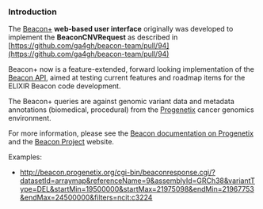 ### Introduction

The [Beacon+](http://beacon.progenetix.org) **web-based user interface** originally was developed to implement the **BeaconCNVRequest** as described in [https://github.com/ga4gh/beacon-team/pull/94](https://github.com/ga4gh/beacon-team/pull/94)

Beacon+ now is a feature-extended, forward looking implementation of the [Beacon API](http://beacon-project.io), aimed at testing current features and roadmap items for the ELIXIR Beacon code development.

The Beacon+ queries are against genomic variant data and metadata annotations (biomedical, procedural) from the [Progenetix](http://progenetix.org) cancer genomics environment.

For more information, please see the [Beacon documentation on Progenetix](https://info.progenetix.org/tags/Beacon.html) and the [Beacon Project](http://beacon-project.io) website.

Examples:

* <http://beacon.progenetix.org/cgi-bin/beaconresponse.cgi/?datasetId=arraymap&referenceName=9&assemblyId=GRCh38&variantType=DEL&startMin=19500000&startMax=21975098&endMin=21967753&endMax=24500000&filters=ncit:c3224>
